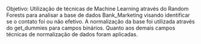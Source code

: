 Objetivo: Utilização de técnicas de Machine Learning através do Random Forests para analisar a base de dados Bank_Marketing visando identificar se o contato foi ou não efetivo. A normalização da base foi utilizada através do get_dummies para campos binários. Quanto aos demais campos técnicas de normalização de dados foram aplicadas.

